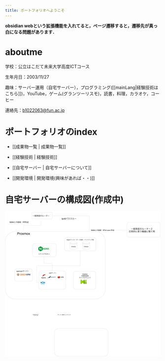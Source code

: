 ```yaml
---
title: ポートフォリオへようこそ
---
```


**obsidian webという拡張機能を入れてると，ページ遷移すると，遷移先が真っ白になる問題があります．**

# aboutme
学校：公立はこだて未来大学高度ICTコース

生年月日：2003/11/27

趣味：サーバー運用（自宅サーバー），プログラミング([[mainLang|経験技術はこちら]])，YouTube，ゲーム(グランツーリスモ)，読書，料理，カラオケ，コーヒー

連絡先：b1022063@fun.ac.jp

# ポートフォリオのindex
- [[成果物一覧 | 成果物一覧]]

- [[経験技術 | 経験技術]]

- [[自宅サーバー | 自宅サーバーについて]]

- [[開発環境 | 開発環境(興味があれば・・)]]


# 自宅サーバーの構成図(作成中)
![自宅サーバーの構成図](https://raw.githubusercontent.com/tauto1127/tauto1127/00fb93962aaf0405df1c2019e73b6a1fbf9f087d/%E8%87%AA%E5%AE%85%E3%82%B5%E3%83%BC%E3%83%90%E3%83%BC%E6%A7%8B%E6%88%90%E5%9B%B3.drawio.svg)
